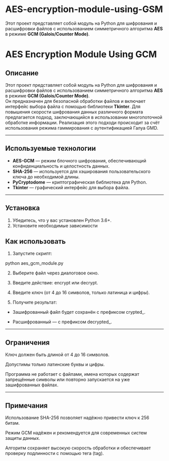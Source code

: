 # AES-encryption-module-using-GSM
Этот проект представляет собой модуль на Python для шифрования и расшифровки файлов с использованием симметричного алгоритма **AES** в режиме **GCM (Galois/Counter Mode)**.  

# AES Encryption Module Using GCM

##  Описание

Этот проект представляет собой модуль на Python для шифрования и расшифровки файлов с использованием симметричного алгоритма **AES** в режиме **GCM (Galois/Counter Mode)**.  
Он предназначен для безопасной обработки файлов и включает интерфейс выбора файла с помощью библиотеки **Tkinter**.
Для повышения скорости шифрования данных различного формата предлагается подход, заключающийся в использовании многопоточной обработке информации. Реализация этого подходи происходит за счёт использования режима гаммирования с аутентификацией Галуа GMD.

---

##  Используемые технологии

- **AES-GCM** — режим блочного шифрования, обеспечивающий конфиденциальность и целостность данных.
- **SHA-256** — используется для хэширования пользовательского ключа до необходимой длины.
- **PyCryptodome** — криптографическая библиотека для Python.
- **Tkinter** — графический интерфейс для выбора файла.

---

## Установка

1. Убедитесь, что у вас установлен Python 3.6+.
2. Установите необходимые зависимости

## Как использовать
1. Запустите скрипт:

python aes_gcm_module.py

2. Выберите файл через диалоговое окно.

3. Введите действие: encrypt или decrypt.

4. Введите ключ (от 4 до 16 символов, только латиница и цифры).

5. Получите результат:

 - Зашифрованный файл будет сохранён с префиксом crypted_.

 - Расшифрованный — с префиксом decrypted_.

---

 ## Ограничения

Ключ должен быть длиной от 4 до 16 символов.

Допустимы только латинские буквы и цифры.

Программа не работает с файлами, имена которых содержат запрещённые символы или повторно запускается на уже зашифрованных файлах.

---

 ## Примечания

Использование SHA-256 позволяет надёжно привести ключ к 256 битам.

Режим GCM надёжен и рекомендуется для современных систем защиты данных.

Алгоритм сохраняет высокую скорость обработки и обеспечивает проверку подлинности с помощью тега (tag).


